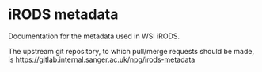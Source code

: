 # iRODS metadata

Documentation for the metadata used in WSI iRODS.

The upstream git repository, to which pull/merge requests should be made, is https://gitlab.internal.sanger.ac.uk/npg/irods-metadata


